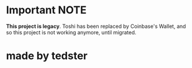 # **Important NOTE**

**This project is legacy**. Toshi has been replaced by Coinbase's Wallet, and so this project is not working anymore, until migrated.

# made by tedster
